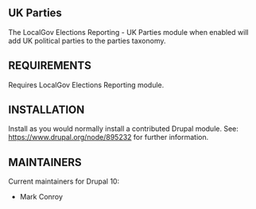 ## UK Parties

The LocalGov Elections Reporting - UK Parties module when enabled will add UK political parties to the parties taxonomy.

## REQUIREMENTS

Requires LocalGov Elections Reporting module.

## INSTALLATION

Install as you would normally install a contributed Drupal module.
See: https://www.drupal.org/node/895232 for further information.

## MAINTAINERS

Current maintainers for Drupal 10:

- Mark Conroy
